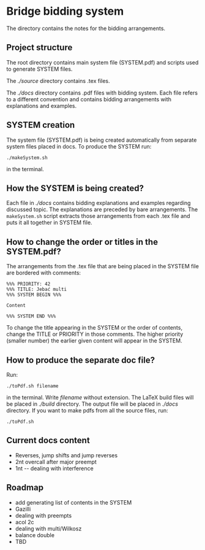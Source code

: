 # Bridge bidding system

The directory contains the notes for the bidding arrangements.

## Project structure

The root directory contains main system file (SYSTEM.pdf) and 
scripts used to generate SYSTEM files.

The *./source* directory contains .tex files.

The *./docs* directory contains .pdf files with bidding system.
Each file refers to a different convention and contains bidding
arrangements with explanations and examples.

## SYSTEM creation

The system file (SYSTEM.pdf) is being created automatically from
separate system files placed in docs. To produce the SYSTEM run:
```
./makeSystem.sh
```
in the terminal.

## How the SYSTEM is being created?

Each file in *./docs* contains bidding explanations and examples
regarding discussed topic. The explanations are preceded by bare 
arrangements. The `makeSystem.sh` script extracts those arrangements
from each .tex file and puts it all together in SYSTEM file.

## How to change the order or titles in the SYSTEM.pdf?

The arrangements from the .tex file that are being placed in 
the SYSTEM file are bordered with comments:
```
%%% PRIORITY: 42
%%% TITLE: Jebać multi
%%% SYSTEM BEGIN %%%

Content

%%% SYSTEM END %%%
```

To change the title appearing in the SYSTEM or the order of contents,
change the TITLE or PRIORITY in those comments. The higher priority (smaller number)
the earlier given content will appear in the SYSTEM.

## How to produce the separate doc file?

Run:
```
./toPdf.sh filename
```
in the terminal. Write *filename* without extension. The LaTeX build files will
be placed in *./build* directory. The output file will be placed in *./docs* directory.
If you want to make pdfs from all the source files, run:
```
./toPdf.sh
```

## Current docs content

- Reverses, jump shifts and jump reverses
- 2nt overcall after major preempt
- 1nt -- dealing with interference

## Roadmap

- add generating list of contents in the SYSTEM
- Gazilli
- dealing with preempts
- acol 2c
- dealing with multi/Wilkosz
- balance double
- TBD